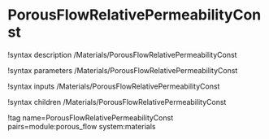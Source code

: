 # PorousFlowRelativePermeabilityConst

!syntax description /Materials/PorousFlowRelativePermeabilityConst

!syntax parameters /Materials/PorousFlowRelativePermeabilityConst

!syntax inputs /Materials/PorousFlowRelativePermeabilityConst

!syntax children /Materials/PorousFlowRelativePermeabilityConst

!tag name=PorousFlowRelativePermeabilityConst pairs=module:porous_flow system:materials
